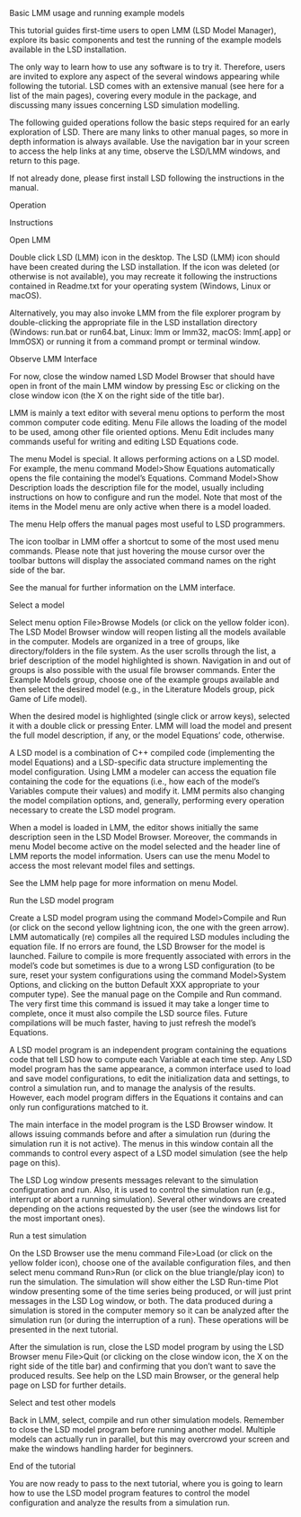 Basic LMM usage and running example models

This tutorial guides first-time users to open LMM (LSD Model Manager), explore its basic components and test the running of the example models available in the LSD installation.

The only way to learn how to use any software is to try it. Therefore, users are invited to explore any aspect of the several windows appearing while following the tutorial. LSD comes with an extensive manual (see here for a list of the main pages), covering every module in the package, and discussing many issues concerning LSD simulation modelling.

The following guided operations follow the basic steps required for an early exploration of LSD. There are many links to other manual pages, so more in depth information is always available. Use the navigation bar in your screen to access the help links at any time, observe the LSD/LMM windows, and return to this page.

If not already done, please first install LSD following the instructions in the manual.

Operation

Instructions

Open LMM

Double click LSD (LMM) icon in the desktop. The LSD (LMM) icon should have been created during the LSD installation. If the icon was deleted (or otherwise is not available), you may recreate it following the instructions contained in Readme.txt for your operating system (Windows, Linux or macOS).

Alternatively, you may also invoke LMM from the file explorer program by double-clicking the appropriate file in the LSD installation directory (Windows: run.bat or run64.bat, Linux: lmm or lmm32, macOS: lmm[.app] or lmmOSX) or running it from a command prompt or terminal window.

Observe LMM
Interface

For now, close the window named LSD Model Browser that should have open in front of the main LMM window by pressing Esc or clicking on the close window icon (the X on the right side of the title bar).

LMM is mainly a text editor with several menu options to perform the most common computer code editing. Menu File allows the loading of the model to be used, among other file oriented options. Menu Edit includes many commands useful for writing and editing LSD Equations code.

The menu Model is special. It allows performing actions on a LSD model. For example, the menu command Model>Show Equations automatically opens the file containing the model’s Equations. Command Model>Show Description loads the description file for the model, usually including instructions on how to configure and run the model. Note that most of the items in the Model menu are only active when there is a model loaded.

The menu Help offers the manual pages most useful to LSD programmers.

The icon toolbar in LMM offer a shortcut to some of the most used menu commands. Please note that just hovering the mouse cursor over the toolbar buttons will display the associated command names on the right side of the bar.

See the manual for further information on the LMM interface.

Select a model

Select menu option File>Browse Models (or click on the yellow folder icon). The LSD Model Browser window will reopen listing all the models available in the computer. Models are organized in a tree of groups, like directory/folders in the file system. As the user scrolls through the list, a brief description of the model highlighted is shown. Navigation in and out of groups is also possible with the usual file browser commands. Enter the Example Models group, choose one of the example groups available and then select the desired model (e.g., in the Literature Models group, pick Game of Life model).

When the desired model is highlighted (single click or arrow keys), selected it with a double click or pressing Enter. LMM will load the model and present the full model description, if any, or the model Equations’ code, otherwise.

A LSD model is a combination of C++ compiled code (implementing the model Equations) and a LSD-specific data structure implementing the model configuration. Using LMM a modeler can access the equation file containing the code for the equations (i.e., how each of the model’s Variables compute their values) and modify it. LMM permits also changing the model compilation options, and, generally, performing every operation necessary to create the LSD model program. 

When a model is loaded in LMM, the editor shows initially the same description seen in the LSD Model Browser. Moreover, the commands in menu Model become active on the model selected and the header line of LMM reports the model information. Users can use the menu Model to access the most relevant model files and settings.

See the LMM help page for more information on menu Model.

Run the LSD model
program

Create a LSD model program using the command Model>Compile and Run (or click on the second yellow lightning icon, the one with the green arrow). LMM automatically (re) compiles all the required LSD modules including the equation file. If no errors are found, the LSD Browser for the model is launched. Failure to compile is more frequently associated with errors in the model’s code but sometimes is due to a wrong LSD configuration (to be sure, reset your system configurations using the command Model>System Options, and clicking on the button Default XXX appropriate to your computer type). See the manual page on the Compile and Run command. The very first time this command is issued it may take a longer time to complete, once it must also compile the LSD source files. Future compilations will be much faster, having to just refresh the model’s Equations.

A LSD model program is an independent program containing the equations code that tell LSD how to compute each Variable at each time step. Any LSD model program has the same appearance, a common interface used to load and save model configurations, to edit the initialization data and settings, to control a simulation run, and to manage the analysis of the results. However, each model program differs in the Equations it contains and can only run configurations matched to it.

The main interface in the model program is the LSD Browser window. It allows issuing commands before and after a simulation run (during the simulation run it is not active). The menus in this window contain all the commands to control every aspect of a LSD model simulation (see the help page on this).

The LSD Log window presents messages relevant to the simulation configuration and run. Also, it is used to control the simulation run (e.g., interrupt or abort a running simulation). Several other windows are created depending on the actions requested by the user (see the windows list for the most important ones).

Run a test simulation

On the LSD Browser use the menu command File>Load (or click on the yellow folder icon), choose one of the available configuration files, and then select menu command Run>Run (or click on the blue triangle/play icon) to run the simulation. The simulation will show either the LSD Run-time Plot window presenting some of the time series being produced, or will just print messages in the LSD Log window, or both. The data produced during a simulation is stored in the computer memory so it can be analyzed after the simulation run (or during the interruption of a run). These operations will be presented in the next tutorial.

After the simulation is run, close the LSD model program by using the LSD Browser menu File>Quit (or clicking on the close window icon, the X on the right side of the title bar) and confirming that you don’t want to save the produced results. See help on the LSD main Browser, or the general help page on LSD for further details.

Select and test 
other models

Back in LMM, select, compile and run other simulation models. Remember to close the LSD model program before running another model. Multiple models can actually run in parallel, but this may overcrowd your screen and make the windows handling harder for beginners.

End of the tutorial

You are now ready to pass to the next tutorial, where you is going to learn how to use the LSD model program features to control the model configuration and analyze the results from a simulation run.